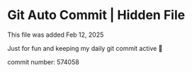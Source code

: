 # Git Auto Commit | Hidden File

This file was added Feb 12, 2025

Just for fun and keeping my daily git commit active 🤪

commit number: 574058
